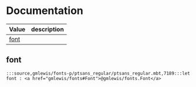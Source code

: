 # Documentation
|Value|description|
|---|---|
|[font](#font)||

## font

```moonbit
:::source,gmlewis/fonts-p/ptsans_regular/ptsans_regular.mbt,7189:::let font : <a href="gmlewis/fonts#Font">@gmlewis/fonts.Font</a>
```

